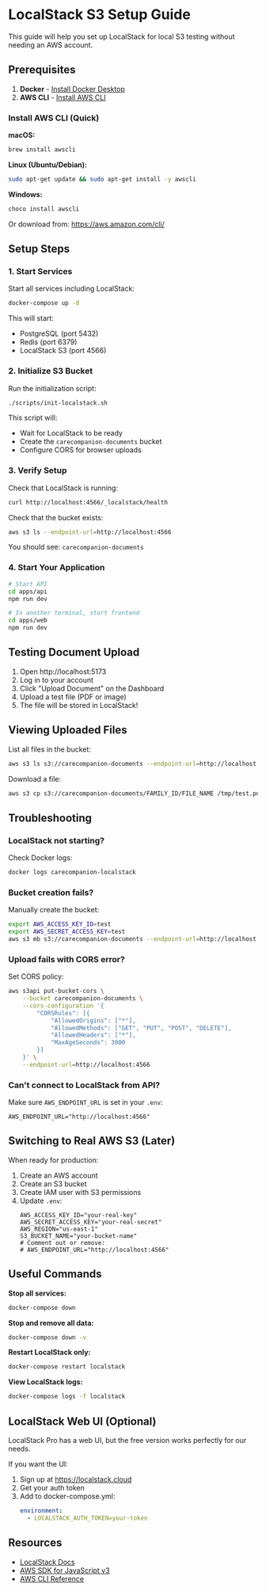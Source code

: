 # LocalStack S3 Setup Guide

This guide will help you set up LocalStack for local S3 testing without needing an AWS account.

## Prerequisites

1. **Docker** - [Install Docker Desktop](https://www.docker.com/products/docker-desktop/)
2. **AWS CLI** - [Install AWS CLI](https://aws.amazon.com/cli/)

### Install AWS CLI (Quick)

**macOS:**
```bash
brew install awscli
```

**Linux (Ubuntu/Debian):**
```bash
sudo apt-get update && sudo apt-get install -y awscli
```

**Windows:**
```powershell
choco install awscli
```

Or download from: https://aws.amazon.com/cli/

## Setup Steps

### 1. Start Services

Start all services including LocalStack:

```bash
docker-compose up -d
```

This will start:
- PostgreSQL (port 5432)
- Redis (port 6379)
- LocalStack S3 (port 4566)

### 2. Initialize S3 Bucket

Run the initialization script:

```bash
./scripts/init-localstack.sh
```

This script will:
- Wait for LocalStack to be ready
- Create the `carecompanion-documents` bucket
- Configure CORS for browser uploads

### 3. Verify Setup

Check that LocalStack is running:

```bash
curl http://localhost:4566/_localstack/health
```

Check that the bucket exists:

```bash
aws s3 ls --endpoint-url=http://localhost:4566
```

You should see: `carecompanion-documents`

### 4. Start Your Application

```bash
# Start API
cd apps/api
npm run dev

# In another terminal, start frontend
cd apps/web
npm run dev
```

## Testing Document Upload

1. Open http://localhost:5173
2. Log in to your account
3. Click "Upload Document" on the Dashboard
4. Upload a test file (PDF or image)
5. The file will be stored in LocalStack!

## Viewing Uploaded Files

List all files in the bucket:

```bash
aws s3 ls s3://carecompanion-documents --endpoint-url=http://localhost:4566 --recursive
```

Download a file:

```bash
aws s3 cp s3://carecompanion-documents/FAMILY_ID/FILE_NAME /tmp/test.pdf --endpoint-url=http://localhost:4566
```

## Troubleshooting

### LocalStack not starting?

Check Docker logs:
```bash
docker logs carecompanion-localstack
```

### Bucket creation fails?

Manually create the bucket:
```bash
export AWS_ACCESS_KEY_ID=test
export AWS_SECRET_ACCESS_KEY=test
aws s3 mb s3://carecompanion-documents --endpoint-url=http://localhost:4566
```

### Upload fails with CORS error?

Set CORS policy:
```bash
aws s3api put-bucket-cors \
    --bucket carecompanion-documents \
    --cors-configuration '{
        "CORSRules": [{
            "AllowedOrigins": ["*"],
            "AllowedMethods": ["GET", "PUT", "POST", "DELETE"],
            "AllowedHeaders": ["*"],
            "MaxAgeSeconds": 3000
        }]
    }' \
    --endpoint-url=http://localhost:4566
```

### Can't connect to LocalStack from API?

Make sure `AWS_ENDPOINT_URL` is set in your `.env`:
```env
AWS_ENDPOINT_URL="http://localhost:4566"
```

## Switching to Real AWS S3 (Later)

When ready for production:

1. Create an AWS account
2. Create an S3 bucket
3. Create IAM user with S3 permissions
4. Update `.env`:
   ```env
   AWS_ACCESS_KEY_ID="your-real-key"
   AWS_SECRET_ACCESS_KEY="your-real-secret"
   AWS_REGION="us-east-1"
   S3_BUCKET_NAME="your-bucket-name"
   # Comment out or remove:
   # AWS_ENDPOINT_URL="http://localhost:4566"
   ```

## Useful Commands

**Stop all services:**
```bash
docker-compose down
```

**Stop and remove all data:**
```bash
docker-compose down -v
```

**Restart LocalStack only:**
```bash
docker-compose restart localstack
```

**View LocalStack logs:**
```bash
docker-compose logs -f localstack
```

## LocalStack Web UI (Optional)

LocalStack Pro has a web UI, but the free version works perfectly for our needs.

If you want the UI:
1. Sign up at https://localstack.cloud
2. Get your auth token
3. Add to docker-compose.yml:
   ```yaml
   environment:
     - LOCALSTACK_AUTH_TOKEN=your-token
   ```

## Resources

- [LocalStack Docs](https://docs.localstack.cloud/)
- [AWS SDK for JavaScript v3](https://docs.aws.amazon.com/sdk-for-javascript/v3/developer-guide/)
- [AWS CLI Reference](https://awscli.amazonaws.com/v2/documentation/api/latest/reference/s3/index.html)
